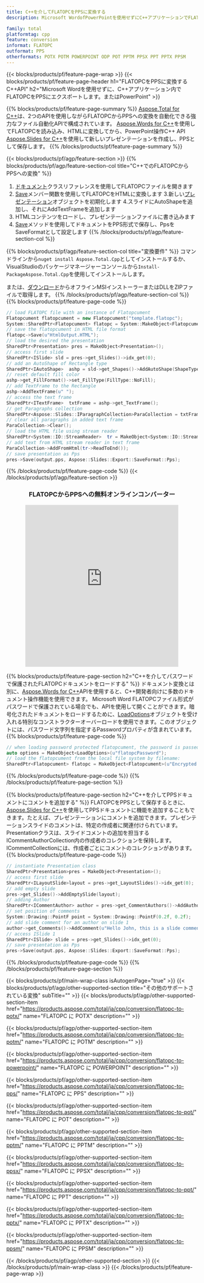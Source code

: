 ```yaml
---
title: C++を介してFLATOPCをPPSに変換する
description: Microsoft WordofPowerPointを使用せずにC++アプリケーションでFLATOPCをPPSにエクスポートする

family: total
platformtag: cpp
feature: conversion
informat: FLATOPC
outformat: PPS
otherformats: POTX POTM POWERPOINT ODP POT PPTM PPSX PPT PPTX PPSM
---
```

{{< blocks/products/pf/feature-page-wrap >}}
{{< blocks/products/pf/feature-page-header h1="FLATOPCをPPSに変換するC++API" h2="Microsoft Wordを使用せずに、C++アプリケーション内でFLATOPCをPPSにエクスポートします。またはPowerPoint" >}}

{{% blocks/products/pf/feature-page-summary %}}
[Aspose.Total for C++](https://products.aspose.com/total/cpp/)は、2つのAPIを使用しながらFLATOPCからPPSへの変換を自動化できる強力なファイル自動化APIで構成されています。 [Aspose.Words for C++](https://products.aspose.com/words/cpp/)を使用してFLATOPCを読み込み、HTMLに変換してから、PowerPoint操作C++ API [Aspose.Slides for C++](https://products.aspose.com/slides/cpp/)を使用して新しいプレゼンテーションを作成し、PPSとして保存します。 
{{% /blocks/products/pf/feature-page-summary  %}}

{{< blocks/products/pf/agp/feature-section >}}
{{% blocks/products/pf/agp/feature-section-col title="C++でのFLATOPCからPPSへの変換" %}}
1. [ドキュメント](https://reference.aspose.com/words/cpp/class/aspose.words.flatopcument)クラスリファレンスを使用してFLATOPCファイルを開きます
2. [Save](https://reference.aspose.com/words/cpp/class/aspose.words.flatopcument#save_stdbasicostream_saveoptions)メンバー関数を使用してFLATOPCをHTMLに変換します
3.新しい[プレゼンテーション](https://reference.aspose.com/slides/cpp/class/aspose.slides.presentation)オブジェクトを初期化します
4.スライドにAutoShapeを追加し、それにAddTextFrameを追加します
5. HTMLコンテンツをロードし、プレゼンテーションファイルに書き込みます
6. [Save](https://reference.aspose.com/slides/cpp/class/aspose.slides.presentation#afcd59ec697bf05c10f78c3869de2ec9e)メソッドを使用してドキュメントをPPS形式で保存し、PpsをSaveFormatとして設定します
{{% /blocks/products/pf/agp/feature-section-col %}}

{{% blocks/products/pf/agp/feature-section-col title="変換要件" %}}
コマンドラインから```nuget install Aspose.Total.Cpp```としてインストールするか、VisualStudioのパッケージマネージャーコンソールから```Install-PackageAspose.Total.Cpp```を使用してインストールします。

または、[ダウンロード](https://releases.aspose.com/total/cpp)からオフラインMSIインストーラーまたはDLLをZIPファイルで取得します。
{{% /blocks/products/pf/agp/feature-section-col %}}
{{% blocks/products/pf/feature-page-code %}}

```cpp
// load FLATOPC file with an instance of Flatopcument
Flatopcument flatopcument = new Flatopcument("template.flatopc");
System::SharedPtr<Flatopcument> flatopc = System::MakeObject<Flatopcument>(u"sourceFile.flatopc");
// save the flatopcument in HTML file format
flatopc->Save(u"HtmlOutput.HTML");
// load the desired the presentation
SharedPtr<Presentation> pres = MakeObject<Presentation>();
// access first slide
SharedPtr<ISlide> sld = pres->get_Slides()->idx_get(0);
// add an AutoShape of Rectangle type
SharedPtr<IAutoShape>  ashp = sld->get_Shapes()->AddAutoShape(ShapeType::Rectangle, 10, 10, 700, 500);
// reset default fill color
ashp->get_FillFormat()->set_FillType(FillType::NoFill);
// add TextFrame to the Rectangle
ashp->AddTextFrame(u" ");
// access the text frame
SharedPtr<ITextFrame>  txtFrame = ashp->get_TextFrame();
// get Paragraphs collection
SharedPtr<Aspose::Slides::IParagraphCollection>ParaCollection = txtFrame->get_Paragraphs();
// clear all paragraphs in added text frame
ParaCollection->Clear();
// load the HTML file using stream reader
SharedPtr<System::IO::StreamReader>  tr = MakeObject<System::IO::StreamReader>(HtmlOutput.HTML);
// add text from HTML stream reader in text frame
ParaCollection->AddFromHtml(tr->ReadToEnd());
// save presentation as Pps
pres->Save(output.pps, Aspose::Slides::Export::SaveFormat::Pps);                  
```


{{% /blocks/products/pf/feature-page-code %}}
{{< /blocks/products/pf/agp/feature-section >}}
<div class="container-fluid agp-content bg-white aboutfile box-1 vh100 section nopbtm">
<div class=container>
<div class=row>
<div class="demobox tc col-md-12 padding-0" align="center">

<h3>FLATOPCからPPSへの無料オンラインコンバーター</h3>

<iframe style="border: none; height: 426px;" scrolling="no" src="https://total-conversion-app-65z5r2lp.qa.k8s.dynabic.com/?to=pps&from=flatopc" id="child-iframe" width="80%"></iframe>

</div></div>
</div></div>

{{% blocks/products/pf/feature-page-section  h2="C++を介してパスワードで保護されたFLATOPCドキュメントをロードする" %}}
ドキュメント変換とは別に、[Aspose.Words for C++](https://products.aspose.com/words/cpp/)APIを使用すると、C++開発者向けに多数のドキュメント操作機能を使用できます。 Microsoft Word FLATOPCファイル形式がパスワードで保護されている場合でも、APIを使用して開くことができます。暗号化されたドキュメントをロードするために、[LoadOptions](https://reference.aspose.com/words/cpp/class/aspose.words.loading.load_options)オブジェクトを受け入れる特別なコンストラクターオーバーロードを使用できます。このオブジェクトには、パスワード文字列を指定するPasswordプロパティが含まれています。
{{% blocks/products/pf/feature-page-code %}}

```cpp
// when loading password protected flatopcument, the password is passed to the flatopcument's constructor using a LoadOptions object.
auto options = MakeObject<LoadOptions>(u"flatopcPassword");
// load the flatopcument from the local file system by filename:
SharedPtr<Flatopcument> flatopc = MakeObject<Flatopcument>(u"Encrypted.flatopc", options);
```

{{% /blocks/products/pf/feature-page-code  %}}
{{% /blocks/products/pf/feature-page-section %}}

{{% blocks/products/pf/feature-page-section  h2="C++を介してPPSドキュメントにコメントを追加する" %}}
FLATOPCをPPSとして保存するときに、[Aspose.Slides for C++](https://products.aspose.com/slides/cpp/)を使用してPPSドキュメントに機能を追加することもできます。たとえば、プレゼンテーションにコメントを追加できます。プレゼンテーションスライドのコメントは、特定の作成者に関連付けられています。 Presentationクラスは、スライドコメントの追加を担当するICommentAuthorCollection内の作成者のコレクションを保持します。 ICommentCollectionには、作成者ごとにコメントのコレクションがあります。
{{% blocks/products/pf/feature-page-code %}}

```cpp
// instantiate Presentation class
SharedPtr<Presentation>pres = MakeObject<Presentation>();
// access first slide
SharedPtr<ILayoutSlide>layout = pres->get_LayoutSlides()->idx_get(0);
// add empty slide
pres->get_Slides()->AddEmptySlide(layout);
// adding Author
SharedPtr<ICommentAuthor> author = pres->get_CommentAuthors()->AddAuthor(u"John Doe", u"MF");
// set position of comments
System::Drawing::PointF point = System::Drawing::PointF(0.2f, 0.2f);
// add slide comment for an author on slide 1
author->get_Comments()->AddComment(u"Hello John, this is a slide comment", pres->get_Slides()->idx_get(1), point, DateTime::get_Now());
// access ISlide 1
SharedPtr<ISlide> slide = pres->get_Slides()->idx_get(0);
// save presentation as Pps
pres->Save(output.pps, Aspose::Slides::Export::SaveFormat::Pps);  
```

{{% /blocks/products/pf/feature-page-code  %}}
{{% /blocks/products/pf/feature-page-section %}}

{{< blocks/products/pf/main-wrap-class isAutogenPage="true" >}}
{{< blocks/products/pf/agp/other-supported-section title="その他のサポートされている変換" subTitle="" >}}
{{< blocks/products/pf/agp/other-supported-section-item href="https://products.aspose.com/total/ja/cpp/conversion/flatopc-to-potx/" name="FLATOPC に POTX" description="" >}}

{{< blocks/products/pf/agp/other-supported-section-item href="https://products.aspose.com/total/ja/cpp/conversion/flatopc-to-potm/" name="FLATOPC に POTM" description="" >}}

{{< blocks/products/pf/agp/other-supported-section-item href="https://products.aspose.com/total/ja/cpp/conversion/flatopc-to-powerpoint/" name="FLATOPC に POWERPOINT" description="" >}}

{{< blocks/products/pf/agp/other-supported-section-item href="https://products.aspose.com/total/ja/cpp/conversion/flatopc-to-pps/" name="FLATOPC に PPS" description="" >}}

{{< blocks/products/pf/agp/other-supported-section-item href="https://products.aspose.com/total/ja/cpp/conversion/flatopc-to-pot/" name="FLATOPC に POT" description="" >}}

{{< blocks/products/pf/agp/other-supported-section-item href="https://products.aspose.com/total/ja/cpp/conversion/flatopc-to-pptm/" name="FLATOPC に PPTM" description="" >}}

{{< blocks/products/pf/agp/other-supported-section-item href="https://products.aspose.com/total/ja/cpp/conversion/flatopc-to-ppsx/" name="FLATOPC に PPSX" description="" >}}

{{< blocks/products/pf/agp/other-supported-section-item href="https://products.aspose.com/total/ja/cpp/conversion/flatopc-to-ppt/" name="FLATOPC に PPT" description="" >}}

{{< blocks/products/pf/agp/other-supported-section-item href="https://products.aspose.com/total/ja/cpp/conversion/flatopc-to-pptx/" name="FLATOPC に PPTX" description="" >}}

{{< blocks/products/pf/agp/other-supported-section-item href="https://products.aspose.com/total/ja/cpp/conversion/flatopc-to-ppsm/" name="FLATOPC に PPSM" description="" >}}


{{< /blocks/products/pf/agp/other-supported-section >}}
{{< /blocks/products/pf/main-wrap-class >}}
{{< /blocks/products/pf/feature-page-wrap >}}